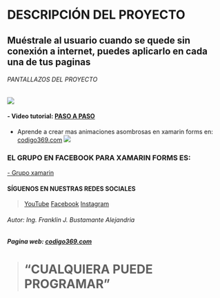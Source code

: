 # **DESCRIPCIÓN DEL PROYECTO**
## Muéstrale al usuario cuando se quede sin conexión a internet, puedes aplicarlo en cada una de tus paginas
###### PANTALLAZOS DEL PROYECTO
![]( https://i.ibb.co/sQksxBC/video-to-gif-converter.gif)

#### - Video tutorial: [PASO A PASO](https://www.youtube.com/watch?v=XzvIIlDq0YA "PASO A PASO")
- Aprende a crear mas animaciones asombrosas en xamarin forms en: [codigo369.com]( https://codigo369.com/ "codigo369.com")
![]( https://i.ibb.co/yRJVXNR/tempsnip.png)
### EL GRUPO EN FACEBOOK PARA XAMARIN FORMS ES: 
[- Grupo xamarin](https://www.facebook.com/groups/286701753513107 "- Grupo Xamarin")

#### SÍGUENOS EN NUESTRAS REDES SOCIALES
> [YouTube](https://www.youtube.com/c/Codigo369 "YouTube")
[Facebook](https://www.faceboo "Facebook")
[Instagram](https://www.instagram.com/codigo369/ "Instagram")

###### Autor: Ing. Franklin J. Bustamante Alejandria
##### Pagina web: [codigo369.com](https://codigo369.com/ "codigo369.com")
> # “CUALQUIERA PUEDE PROGRAMAR”

